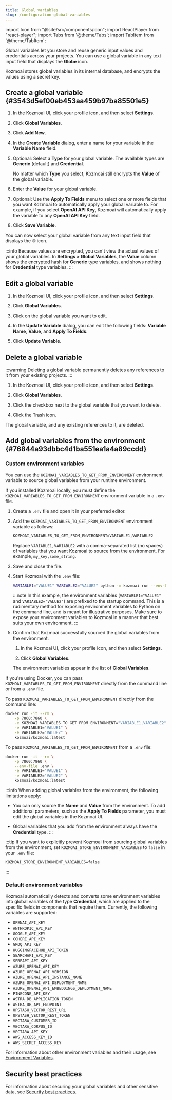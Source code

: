 ```yaml
---
title: Global variables
slug: /configuration-global-variables
---
```


import Icon from "@site/src/components/icon";
import ReactPlayer from "react-player";
import Tabs from '@theme/Tabs';
import TabItem from '@theme/TabItem';

Global variables let you store and reuse generic input values and credentials across your projects.
You can use a global variable in any text input field that displays the <Icon name="Globe" aria-label="Globe" /> **Globe** icon.

Kozmoai stores global variables in its internal database, and encrypts the values using a secret key.

## Create a global variable {#3543d5ef00eb453aa459b97ba85501e5}

1. In the Kozmoai UI, click your profile icon, and then select **Settings**.

2. Click **Global Variables**.

3. Click **Add New**.

4. In the **Create Variable** dialog, enter a name for your variable in the **Variable Name** field.

5. Optional: Select a **Type** for your global variable. The available types are **Generic** (default) and **Credential**.

   No matter which **Type** you select, Kozmoai still encrypts the **Value** of the global variable.

6. Enter the **Value** for your global variable.

7. Optional: Use the **Apply To Fields** menu to select one or more fields that you want Kozmoai to automatically apply your global variable to. For example, if you select **OpenAI API Key**, Kozmoai will automatically apply the variable to any **OpenAI API Key** field.

8. Click **Save Variable**.

You can now select your global variable from any text input field that displays the 🌐 icon.

:::info
Because values are encrypted, you can't view the actual values of your global variables.
In **Settings > Global Variables**, the **Value** column shows the encrypted hash for **Generic** type variables, and shows nothing for **Credential** type variables.
:::

## Edit a global variable

1. In the Kozmoai UI, click your profile icon, and then select **Settings**.

2. Click **Global Variables**.

3. Click on the global variable you want to edit.

4. In the **Update Variable** dialog, you can edit the following fields: **Variable Name**, **Value**, and **Apply To Fields**.

5. Click **Update Variable**.

## Delete a global variable

:::warning
Deleting a global variable permanently deletes any references to it from your existing projects.
:::

1. In the Kozmoai UI, click your profile icon, and then select **Settings**.

2. Click **Global Variables**.

3. Click the checkbox next to the global variable that you want to delete.

4. Click the Trash icon.

The global variable, and any existing references to it, are deleted.

## Add global variables from the environment {#76844a93dbbc4d1ba551ea1a4a89ccdd}

### Custom environment variables

You can use the `KOZMOAI_VARIABLES_TO_GET_FROM_ENVIRONMENT` environment variable to source global variables from your runtime environment.

<Tabs>

<TabItem value="local" label="Local" default>

If you installed Kozmoai locally, you must define the `KOZMOAI_VARIABLES_TO_GET_FROM_ENVIRONMENT` environment variable in a `.env` file.

1. Create a `.env` file and open it in your preferred editor.

2. Add the `KOZMOAI_VARIABLES_TO_GET_FROM_ENVIRONMENT` environment variable as follows:

   ```plaintext title=".env"
   KOZMOAI_VARIABLES_TO_GET_FROM_ENVIRONMENT=VARIABLE1,VARIABLE2
   ```

   Replace `VARIABLE1,VARIABLE2` with a comma-separated list (no spaces) of variables that you want Kozmoai to source from the environment.
   For example, `my_key,some_string`.

3. Save and close the file.

4. Start Kozmoai with the `.env` file:

   ```bash
   VARIABLE1="VALUE1" VARIABLE2="VALUE2" python -m kozmoai run --env-file .env
   ```

   :::note
   In this example, the environment variables (`VARIABLE1="VALUE1"` and `VARIABLE2="VALUE2"`) are prefixed to the startup command.
   This is a rudimentary method for exposing environment variables to Python on the command line, and is meant for illustrative purposes.
   Make sure to expose your environment variables to Kozmoai in a manner that best suits your own environment.
   :::

5. Confirm that Kozmoai successfully sourced the global variables from the environment.

   1. In the Kozmoai UI, click your profile icon, and then select **Settings**.

   2. Click **Global Variables**.

   The environment variables appear in the list of **Global Variables**.

</TabItem>

<TabItem value="docker" label="Docker">

If you're using Docker, you can pass `KOZMOAI_VARIABLES_TO_GET_FROM_ENVIRONMENT` directly from the command line or from a `.env` file.

To pass `KOZMOAI_VARIABLES_TO_GET_FROM_ENVIRONMENT` directly from the command line:

```bash
docker run -it --rm \
    -p 7860:7860 \
    -e KOZMOAI_VARIABLES_TO_GET_FROM_ENVIRONMENT="VARIABLE1,VARIABLE2" \
    -e VARIABLE1="VALUE1" \
    -e VARIABLE2="VALUE2" \
    kozmoai/kozmoai:latest
```

To pass `KOZMOAI_VARIABLES_TO_GET_FROM_ENVIRONMENT` from a `.env` file:

```bash
docker run -it --rm \
    -p 7860:7860 \
    --env-file .env \
    -e VARIABLE1="VALUE1" \
    -e VARIABLE2="VALUE2" \
    kozmoai/kozmoai:latest
```

</TabItem>

</Tabs>

:::info
When adding global variables from the environment, the following limitations apply:

- You can only source the **Name** and **Value** from the environment.
  To add additional parameters, such as the **Apply To Fields** parameter, you must edit the global variables in the Kozmoai UI.

- Global variables that you add from the environment always have the **Credential** type.
  :::

:::tip
If you want to explicitly prevent Kozmoai from sourcing global variables from the environment, set `KOZMOAI_STORE_ENVIRONMENT_VARIABLES` to `false` in your `.env` file:

```plaintext title=".env"
KOZMOAI_STORE_ENVIRONMENT_VARIABLES=false
```

:::

### Default environment variables

Kozmoai automatically detects and converts some environment variables into global variables of the type **Credential**, which are applied to the specific fields in components that require them. Currently, the following variables are supported:

- `OPENAI_API_KEY`
- `ANTHROPIC_API_KEY`
- `GOOGLE_API_KEY`
- `COHERE_API_KEY`
- `GROQ_API_KEY`
- `HUGGINGFACEHUB_API_TOKEN`
- `SEARCHAPI_API_KEY`
- `SERPAPI_API_KEY`
- `AZURE_OPENAI_API_KEY`
- `AZURE_OPENAI_API_VERSION`
- `AZURE_OPENAI_API_INSTANCE_NAME`
- `AZURE_OPENAI_API_DEPLOYMENT_NAME`
- `AZURE_OPENAI_API_EMBEDDINGS_DEPLOYMENT_NAME`
- `PINECONE_API_KEY`
- `ASTRA_DB_APPLICATION_TOKEN`
- `ASTRA_DB_API_ENDPOINT`
- `UPSTASH_VECTOR_REST_URL`
- `UPSTASH_VECTOR_REST_TOKEN`
- `VECTARA_CUSTOMER_ID`
- `VECTARA_CORPUS_ID`
- `VECTARA_API_KEY`
- `AWS_ACCESS_KEY_ID`
- `AWS_SECRET_ACCESS_KEY`

For information about other environment variables and their usage, see [Environment Variables](/environment-variables).

## Security best practices

For information about securing your global variables and other sensitive data, see [Security best practices](/configuration-security-best-practices).